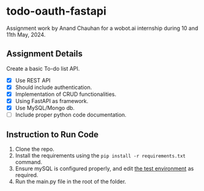 # todo-oauth-fastapi

Assignment work by Anand Chauhan for a wobot.ai internship during 10 and 11th May, 2024.

## Assignment Details

Create a basic To-do list API.

- [x] Use REST API
- [x] Should include authentication.
- [x] Implementation of CRUD functionalities.
- [x] Using FastAPI as framework.
- [x] Use MySQL/Mongo db.
- [ ] Include proper python code documentation.

## Instruction to Run Code

1. Clone the repo.
2. Install the requirements using the `pip install -r requirements.txt` command.
3. Ensure mySQL is configured properly, and edit [the test environment](./test.env) as required.
4. Run the main.py file in the root of the folder.
